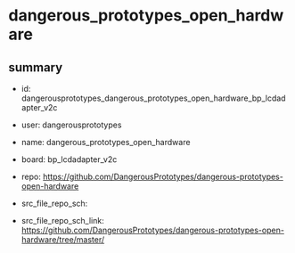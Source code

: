 # dangerous_prototypes_open_hardware
 
## summary 
* id: dangerousprototypes_dangerous_prototypes_open_hardware_bp_lcdadapter_v2c
* user: dangerousprototypes
* name: dangerous_prototypes_open_hardware
* board: bp_lcdadapter_v2c
* repo: https://github.com/DangerousPrototypes/dangerous-prototypes-open-hardware



* src_file_repo_sch: 
* src_file_repo_sch_link: https://github.com/DangerousPrototypes/dangerous-prototypes-open-hardware/tree/master/






